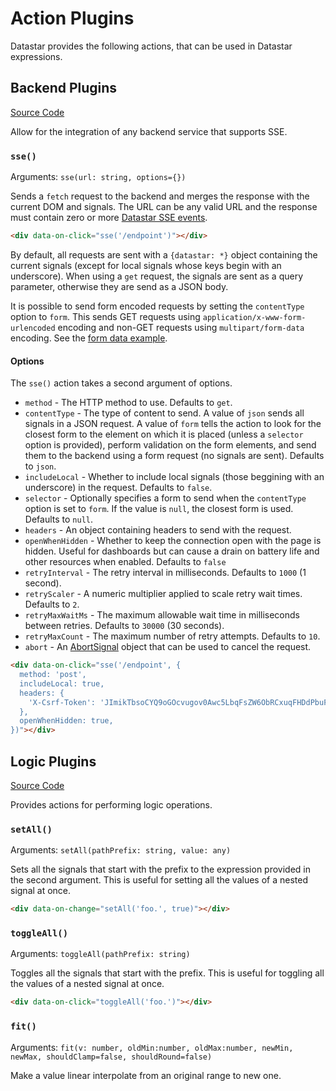# Action Plugins

Datastar provides the following actions, that can be used in Datastar expressions.

## Backend Plugins

[Source Code](https://github.com/starfederation/datastar/blob/main/library/src/plugins/official/backend/actions)

Allow for the integration of any backend service that supports SSE.

### `sse()`

Arguments: `sse(url: string, options={})`

Sends a `fetch` request to the backend and merges the response with the current DOM and signals. The URL can be any valid URL and the response must contain zero or more [Datastar SSE events](/reference/sse_events).

```html
<div data-on-click="sse('/endpoint')"></div>
```

By default, all requests are sent with a `{datastar: *}` object containing the current signals (except for local signals whose keys begin with an underscore). When using a `get` request, the signals are sent as a query parameter, otherwise they are send as a JSON body.

It is possible to send form encoded requests by setting the `contentType` option to `form`. This sends GET requests using `application/x-www-form-urlencoded` encoding and non-GET requests using `multipart/form-data` encoding. See the [form data example](/examples/form_data).

#### Options

The `sse()` action takes a second argument of options.

- `method` - The HTTP method to use. Defaults to `get`.
- `contentType` - The type of content to send. A value of `json` sends all signals in a JSON request. A value of `form` tells the action to look for the closest form to the element on which it is placed (unless a `selector` option is provided), perform validation on the form elements, and send them to the backend using a form request (no signals are sent). Defaults to `json`.
- `includeLocal` - Whether to include local signals (those beggining with an underscore) in the request. Defaults to `false`.
- `selector` - Optionally specifies a form to send when the `contentType` option is set to `form`. If the value is `null`, the closest form is used. Defaults to `null`.
- `headers` - An object containing headers to send with the request.
- `openWhenHidden` - Whether to keep the connection open with the page is hidden. Useful for dashboards but can cause a drain on battery life and other resources when enabled. Defaults to `false`
- `retryInterval` - The retry interval in milliseconds. Defaults to `1000` (1 second).
- `retryScaler` - A numeric multiplier applied to scale retry wait times. Defaults to `2`.
- `retryMaxWaitMs` - The maximum allowable wait time in milliseconds between retries. Defaults to `30000` (30 seconds).
- `retryMaxCount` - The maximum number of retry attempts. Defaults to `10`.
- `abort` - An [AbortSignal](https://developer.mozilla.org/en-US/docs/Web/API/AbortSignal) object that can be used to cancel the request.

```html
<div data-on-click="sse('/endpoint', {
  method: 'post',
  includeLocal: true,
  headers: {
    'X-Csrf-Token': 'JImikTbsoCYQ9oGOcvugov0Awc5LbqFsZW6ObRCxuqFHDdPbuFyc4ksPVVa9+EB4Ag+VU6rpc680edNFswIRwg==',
  },
  openWhenHidden: true,
})"></div>
```

## Logic Plugins

[Source Code](https://github.com/starfederation/datastar/blob/main/library/src/plugins/official/logic/actions)

Provides actions for performing logic operations.

### `setAll()`

Arguments: `setAll(pathPrefix: string, value: any)`

Sets all the signals that start with the prefix to the expression provided in the second argument. This is useful for setting all the values of a nested signal at once.

```html
<div data-on-change="setAll('foo.', true)"></div>
```

### `toggleAll()`

Arguments: `toggleAll(pathPrefix: string)`

Toggles all the signals that start with the prefix. This is useful for toggling all the values of a nested signal at once.

```html
<div data-on-click="toggleAll('foo.')"></div>
```

### `fit()`

Arguments: `fit(v: number, oldMin:number, oldMax:number, newMin, newMax, shouldClamp=false, shouldRound=false)`

Make a value linear interpolate from an original range to new one.
